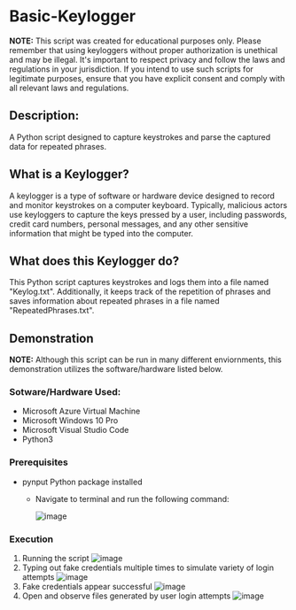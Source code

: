 # Basic-Keylogger

**NOTE:** This script was created for educational purposes only. Please remember that using keyloggers without proper authorization is unethical and may be illegal. It's important to respect privacy and follow the laws and regulations in your jurisdiction. If you intend to use such scripts for legitimate purposes, ensure that you have explicit consent and comply with all relevant laws and regulations.

## Description: 
A Python script designed to capture keystrokes and parse the captured data for repeated phrases. 

## What is a Keylogger?
A keylogger is a type of software or hardware device designed to record and monitor keystrokes on a computer keyboard. Typically, malicious actors use keyloggers to capture the keys pressed by a user, including passwords, credit card numbers, personal messages, and any other sensitive information that might be typed into the computer.

## What does this Keylogger do?
This Python script captures keystrokes and logs them into a file named "Keylog.txt". Additionally, it keeps track of the repetition of phrases and saves information about repeated phrases in a file named "RepeatedPhrases.txt". 

## Demonstration
**NOTE:** Although this script can be run in many different enviornments, this demonstration utilizes the software/hardware listed below.

### Sotware/Hardware Used: 
- Microsoft Azure Virtual Machine
- Microsoft Windows 10 Pro
- Microsoft Visual Studio Code
- Python3

### Prerequisites
- pynput Python package installed
  - Navigate to terminal and run the following command:

    ![image](https://github.com/nigelamoss/Basic-Keylogger/assets/91230399/8e66598b-5fd2-4ee6-bf5b-8d54e898c028)


### Execution
1. Running the script
![image](https://github.com/nigelamoss/Basic-Keylogger/assets/91230399/d17a236e-3119-42db-bb87-7c0b090b269f)
2. Typing out fake credentials multiple times to simulate variety of login attempts
![image](https://github.com/nigelamoss/Basic-Keylogger/assets/91230399/34e5c5de-4bb1-4319-96ba-0ac16bb324d2)
3. Fake credentials appear successful
![image](https://github.com/nigelamoss/Basic-Keylogger/assets/91230399/0890cae0-ecb7-4b1a-a73f-245b1d64cc18)
4. Open and observe files generated by user login attempts
![image](https://github.com/nigelamoss/Basic-Keylogger/assets/91230399/afcadf25-731b-4541-a5e3-bae72b060306)
